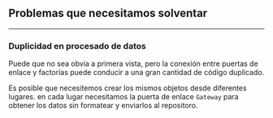 ## Problemas que necesitamos solventar
------------------------------

### Duplicidad en procesado de datos

Puede que no sea obvia a primera vista, pero la conexión entre puertas de enlace y factorías puede conducir a una gran cantidad de código duplicado.

Es posible que necesitemos crear los mismos objetos desde diferentes lugares. en cada lugar necesitamos la puerta de enlace `Gateway` para 
obtener los datos sin formatear y enviarlos al repositoro.
